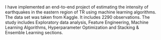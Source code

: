 I have implemented an end-to-end project of estimating the intensity of earthquakes in the eastern region of TR using machine learning algorithms. The data set was taken from Kaggle.
It includes 2290 observations. The study includes Exploratory data analysis, Feature Engineering, Machine Learning Algorithms, Hyperparameter Optimization and Stacking & Ensemble Learning sections.